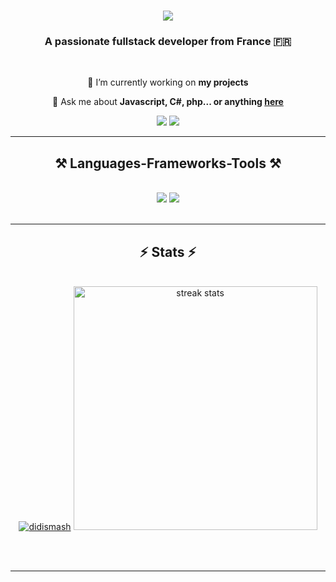 <h1 align="center">
    <img src="https://readme-typing-svg.herokuapp.com/?font=Lemon&size=35&center=true&vCenter=true&width=500&height=70&duration=4000&lines=Hi+There!+👋;+I'm+DidiSmash!;" />
</h1>

<h3 align="center">A passionate fullstack developer from France 🇫🇷</h3>

<br/>

<div align="center">
 
 🔭 I’m currently working on **my projects**

💬 Ask me about **Javascript, C#, php... or anything [here](https://github.com/DidiSmash/DidiSmash/issues)**

 </div>
 
<div align="center">
    <a href="https://discord.com/users/didismash" target="_blank"><img src="https://skillicons.dev/icons?i=discord" /></a>
    <a href="https://www.github.com/DidiSmash" target="_blank"><img src="https://skillicons.dev/icons?i=github" /></a>
</div>

<hr/>
 
<h2 align="center">⚒️ Languages-Frameworks-Tools ⚒️</h2>
<br/>
<div align="center">
    <img src="https://skillicons.dev/icons?i=lua,javascript,kotlin,cs,php,html,css,python,react,linux" />
    <img src="https://skillicons.dev/icons?i=vscode,visualstudio,godot,androidstudio,blender,docker,nodejs,git,vite,nextjs,mongodb" /><br>
</div>

<br/>
<hr/>

<h2 align="center">⚡ Stats ⚡</h2>
<br>
<div align=center>
  <a href="https://github.com/ryo-ma/github-profile-trophy"><img src="https://github-profile-trophy.vercel.app/?username=didismash" alt="didismash" /></a>
  <img width=390 src="https://github-readme-streak-stats-salesp07.vercel.app/?user=DidiSmash&count_private=true&theme=react&border_radius=10" alt="streak stats"/>
</div>

<br/><br/>

<hr/>
